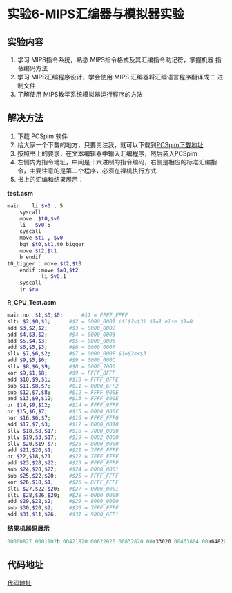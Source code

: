 # 实验6-MIPS汇编器与模拟器实验

## 实验内容

1. 学习 MIPS指令系统，熟悉 MIPS指令格式及其汇编指令助记符，掌握机器
   指令编码方法
2. 学习 MIPS汇编程序设计，学会使用 MIPS 汇编器将汇编语言程序翻译成二
   进制文件
3. 了解使用 MIPS教学系统模拟器运行程序的方法

## 解决方法

1. 下载 PCSpim 软件
2. 给大家一个下载的地方，只要关注我，就可以下载到[PCSpim下载地址](https://download.csdn.net/download/DoMoreSpeakLess/13758567)
3. 按照书上的要求，在文本编辑器中输入汇编程序，然后装入PCSpim
4. 左侧内为指令地址，中间是十六进制的指令编码，右侧是相应的标准汇编指
   令，主要注意的是第二个程序，必须在裸机执行方式
5. 书上的汇编和结果展示：

**test.asm**

```bash
main:	li $v0 , 5
	syscall
	move  $t0,$v0
	li   $v0,5
	syscall	
	move $t1 , $v0
	bgt $t0,$t1,t0_bigger
	move $t2,$t1
	b endif
t0_bigger : move $t2,$t0
    endif :move $a0,$t2
           li $v0,1
	syscall
	jr $ra
```

**R_CPU_Test.asm**

```bash
main:nor $1,$0,$0;		#$1 = FFFF_FFFF	
sltu $2,$0,$1;		#$2 = 0000_0001 if($2<$3) $1=1 else $1=0
add $3,$2,$2;		#$3 = 0000_0002
add $4,$3,$2;		#$4 = 0000_0003
add $5,$4,$3;		#$5 = 0000_0005
add $6,$5,$3;		#$6 = 0000_0007
sllv $7,$6,$2;		#$7 = 0000_000E $1=$2<<$3
add $9,$5,$6;		#$9 = 0000_000C
sllv $8,$6,$9;		#$8 = 0000_7000
xor $9,$1,$8;		#$9 = FFFF_8FFF
add $10,$9,$1;		#$10 = FFFF_8FFE
sub $11,$8,$7; 		#$11 = 0000_6FF2
sub $12,$7,$8;		#$12 = FFFF_900E
and $13,$9,$12; 	#$13 = FFFF_800E
or $14,$9,$12;		#$14 = FFFF_9FFF
or $15,$6,$7;		#$15 = 0000_000F
nor $16,$6,$7;		#$16 = FFFF_FFF0
add $17,$7,$3;		#$17 = 0000_0010
sllv $18,$8,$17;	#$18 = 7000_0000
sllv $19,$3,$17;	#$19 = 0002_0000
sllv $20,$19,$7;	#$20 = 8000_0000
add $21,$20,$1; 	#$21 = 7FFF_FFFF
or $22,$18,$21		#$22 = 7FFF_FFFF
add $23,$20,$22;	#$23 = FFFF_FFFF
sub $24,$20,$22;	#$24 = 0000_0001
sub $25,$22,$20;	#$25 = FFFF_FFFF
xor $26,$18,$1;		#$26 = 8FFF_FFFF
sltu $27,$22,$20;	#$27 = 0000_0001
sltu $28,$26,$20;	#$28 = 0000_0000
add $29,$22,$2;		#$29 = 8000_0000
sub $30,$20,$2;		#$30 = 7FFF_FFFF
add $31,$11,$26;	#$31 = 9000_6FF1
```

**结果机器码展示**

```verilog
00000827 0001102b 00421820 00622020 00832820 00a33020 00463804 00a64820 01264004 00284826 01215020 01075822 00e86022 012c6824 012c7025 00c77825 00c78027 00e38820 02289004 02239804 00f3a004 0281a820 0255b025 0296b820 0296c022 02d4c822 0241d026 02d4d82b 0354e02b 02c2e820 0282f022 017af820
```

## 代码地址

[代码地址](../Sixth_experiment)

